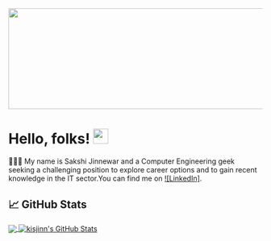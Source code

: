 <img src="https://github.com/kisjinn/kisjinn/blob/main/images/Sakshi_Jinnewar.png" width="1000" height="200">

# Hello, folks! <img src="https://github.com/kisjinn/kisjinn/blob/main/images/wave.gif" width="30px">

👩🏻‍💻 My name is Sakshi Jinnewar and a Computer Engineering geek seeking a challenging position to explore career options and to gain recent knowledge in the IT sector.You can find me on [![LinkedIn]](https://www.linkedin.com/in/sakshi-jinnewar-322020/).

## &#x1f4c8; GitHub Stats

<a href="https://github.com/kisjinn/kisjinn">
  <img align="center" src="https://github-readme-stats.vercel.app/api/top-langs/?username=kisjinn&hide=java,html&title_color=ffffff&text_color=c9cacc&icon_color=2bbc8a&bg_color=1d1f21" />
</a>
<a href="https://github.com/kisjinn/kisjinn">
  <img align="center" src="https://github-readme-stats.vercel.app/api?username=kisjinn&show_icons=true&line_height=27&count_private=true&title_color=ffffff&text_color=c9cacc&icon_color=2bbc8a&bg_color=1d1f21" alt="kisjinn's GitHub Stats" />
</a>   

<!-- links to social media icons -->

<!-- icons without padding -->

[1.1]: http://i.imgur.com/9I6NRUm.png (github icon without padding)


<!-- links to your social media accounts -->

[1]: https://github.com/kisjinn/



<!-- Resources -->
<!-- Shields: https://shields.io/ -->
<!-- Icons: https://simpleicons.org/ -->
<!-- GitHub Stats: https://github.com/anuraghazra/github-readme-stats -->
<!-- Emojis: https://emojipedia.org/emoji/ -->
<!-- HTML Emojis: https://www.fileformat.info/index.htm -->


